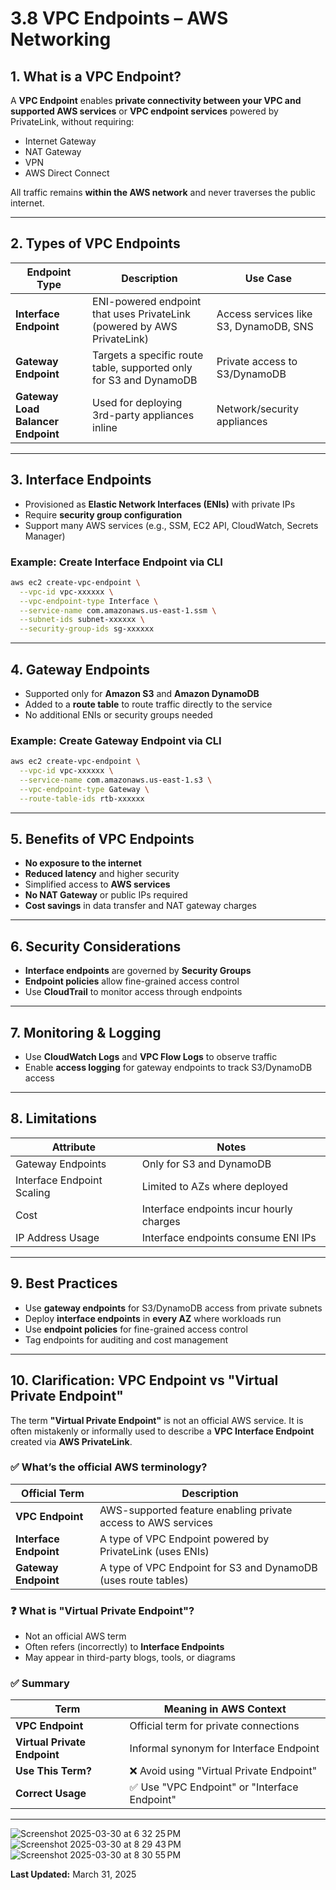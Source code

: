 
# 3.8 VPC Endpoints – AWS Networking

## 1. What is a VPC Endpoint?

A **VPC Endpoint** enables **private connectivity between your VPC and supported AWS services** or **VPC endpoint services** powered by PrivateLink, without requiring:
- Internet Gateway
- NAT Gateway
- VPN
- AWS Direct Connect

All traffic remains **within the AWS network** and never traverses the public internet.

---

## 2. Types of VPC Endpoints

| Endpoint Type        | Description                                                                   | Use Case                                  |
|----------------------|--------------------------------------------------------------------------------|-------------------------------------------|
| **Interface Endpoint** | ENI-powered endpoint that uses PrivateLink (powered by AWS PrivateLink)      | Access services like S3, DynamoDB, SNS    |
| **Gateway Endpoint**   | Targets a specific route table, supported only for S3 and DynamoDB           | Private access to S3/DynamoDB             |
| **Gateway Load Balancer Endpoint** | Used for deploying 3rd-party appliances inline                     | Network/security appliances               |

---

## 3. Interface Endpoints

- Provisioned as **Elastic Network Interfaces (ENIs)** with private IPs
- Require **security group configuration**
- Support many AWS services (e.g., SSM, EC2 API, CloudWatch, Secrets Manager)

### Example: Create Interface Endpoint via CLI
```bash
aws ec2 create-vpc-endpoint \
  --vpc-id vpc-xxxxxx \
  --vpc-endpoint-type Interface \
  --service-name com.amazonaws.us-east-1.ssm \
  --subnet-ids subnet-xxxxxx \
  --security-group-ids sg-xxxxxx
```

---

## 4. Gateway Endpoints

- Supported only for **Amazon S3** and **Amazon DynamoDB**
- Added to a **route table** to route traffic directly to the service
- No additional ENIs or security groups needed

### Example: Create Gateway Endpoint via CLI
```bash
aws ec2 create-vpc-endpoint \
  --vpc-id vpc-xxxxxx \
  --service-name com.amazonaws.us-east-1.s3 \
  --vpc-endpoint-type Gateway \
  --route-table-ids rtb-xxxxxx
```

---

## 5. Benefits of VPC Endpoints

- **No exposure to the internet**
- **Reduced latency** and higher security
- Simplified access to **AWS services**
- **No NAT Gateway** or public IPs required
- **Cost savings** in data transfer and NAT gateway charges

---

## 6. Security Considerations

- **Interface endpoints** are governed by **Security Groups**
- **Endpoint policies** allow fine-grained access control
- Use **CloudTrail** to monitor access through endpoints

---

## 7. Monitoring & Logging

- Use **CloudWatch Logs** and **VPC Flow Logs** to observe traffic
- Enable **access logging** for gateway endpoints to track S3/DynamoDB access

---

## 8. Limitations

| Attribute                     | Notes                                    |
|-------------------------------|------------------------------------------|
| Gateway Endpoints             | Only for S3 and DynamoDB                 |
| Interface Endpoint Scaling    | Limited to AZs where deployed            |
| Cost                          | Interface endpoints incur hourly charges |
| IP Address Usage              | Interface endpoints consume ENI IPs      |

---

## 9. Best Practices

- Use **gateway endpoints** for S3/DynamoDB access from private subnets
- Deploy **interface endpoints** in **every AZ** where workloads run
- Use **endpoint policies** for fine-grained access control
- Tag endpoints for auditing and cost management

---

## 10. Clarification: VPC Endpoint vs "Virtual Private Endpoint"

The term **"Virtual Private Endpoint"** is not an official AWS service. It is often mistakenly or informally used to describe a **VPC Interface Endpoint** created via **AWS PrivateLink**.

### ✅ What’s the official AWS terminology?

| Official Term        | Description                                                           |
|----------------------|------------------------------------------------------------------------|
| **VPC Endpoint**     | AWS-supported feature enabling private access to AWS services          |
| **Interface Endpoint** | A type of VPC Endpoint powered by PrivateLink (uses ENIs)           |
| **Gateway Endpoint** | A type of VPC Endpoint for S3 and DynamoDB (uses route tables)         |

### ❓ What is "Virtual Private Endpoint"?

- Not an official AWS term
- Often refers (incorrectly) to **Interface Endpoints**
- May appear in third-party blogs, tools, or diagrams

### ✅ Summary

| Term                     | Meaning in AWS Context                           |
|--------------------------|--------------------------------------------------|
| **VPC Endpoint**         | Official term for private connections            |
| **Virtual Private Endpoint** | Informal synonym for Interface Endpoint     |
| **Use This Term?**       | ❌ Avoid using "Virtual Private Endpoint"        |
| **Correct Usage**        | ✅ Use "VPC Endpoint" or "Interface Endpoint"    |

---


![Screenshot 2025-03-30 at 6 32 25 PM](https://github.com/user-attachments/assets/b80cb19a-b98e-49f8-9f0e-0ef4dffb6962)
![Screenshot 2025-03-30 at 8 29 43 PM](https://github.com/user-attachments/assets/03ef7a38-df35-4174-b127-47f68acb531d)
![Screenshot 2025-03-30 at 8 30 55 PM](https://github.com/user-attachments/assets/711a3150-5412-44d0-82b8-5c66cdc66e2a)

**Last Updated:** March 31, 2025
